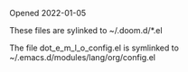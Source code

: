 Opened 2022-01-05

These files are sylinked to
~/.doom.d/*.el

The file dot_e_m_l_o_config.el
is symlinked to
~/.emacs.d/modules/lang/org/config.el

